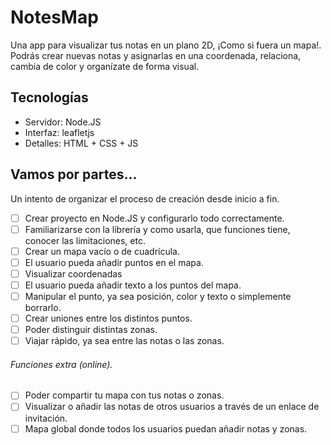 # NotesMap
Una app para visualizar tus notas en un plano 2D, ¡Como si fuera un mapa!.
Podrás crear nuevas notas y asignarlas en una coordenada, relaciona, cambia de color y organízate de forma visual.
## Tecnologías
* Servidor: Node.JS
* Interfaz: leafletjs
* Detalles: HTML + CSS + JS
## Vamos por partes...
Un intento de organizar el proceso de creación desde inicio a fin.
- [ ] Crear proyecto en Node.JS y configurarlo todo correctamente.
- [ ] Familiarizarse con la librería y como usarla, que funciones tiene, conocer las limitaciones, etc.
- [ ] Crear un mapa vacío o de cuadrícula.
- [ ] El usuario pueda añadir puntos en el mapa.
- [ ] Visualizar coordenadas
- [ ] El usuario pueda añadir texto a los puntos del mapa.
- [ ] Manipular el punto, ya sea posición, color y texto o simplemente borrarlo.
- [ ] Crear uniones entre los distintos puntos.
- [ ] Poder distinguir distintas zonas.
- [ ] Viajar rápido, ya sea entre las notas o las zonas.
###### Funciones extra (online).
- [ ] Poder compartir tu mapa con tus notas o zonas.
- [ ] Visualizar o añadir las notas de otros usuarios a través de un enlace de invitación.
- [ ] Mapa global donde todos los usuarios puedan añadir notas y zonas.
